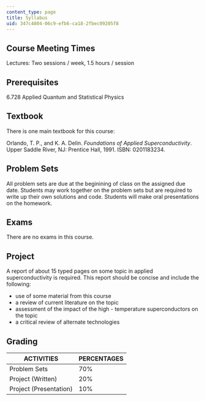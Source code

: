 ```yaml
---
content_type: page
title: Syllabus
uid: 347c4804-06c9-efb6-ca18-2fbec09205f8
---
```


Course Meeting Times
--------------------

Lectures: Two sessions / week, 1.5 hours / session

Prerequisites
-------------

6.728 Applied Quantum and Statistical Physics

Textbook
--------

There is one main textbook for this course:

Orlando, T. P., and K. A. Delin. _Foundations of Applied Superconductivity_. Upper Saddle River, NJ: Prentice Hall, 1991. ISBN: 0201183234.

Problem Sets
------------

All problem sets are due at the beginining of class on the assigned due date. Students may work together on the problem sets but are required to write up their own solutions and code. Students will make oral presentations on the homework.

Exams
-----

There are no exams in this course.

Project
-------

A report of about 15 typed pages on some topic in applied superconductivity is required. This report should be concise and include the following:

*   use of some material from this course
*   a review of current literature on the topic
*   assessment of the impact of the high - temperature superconductors on the topic
*   a critical review of alternate technologies

Grading
-------

| ACTIVITIES | PERCENTAGES |
| --- | --- |
| Problem Sets | 70% |
| Project (Written) | 20% |
| Project (Presentation) | 10%